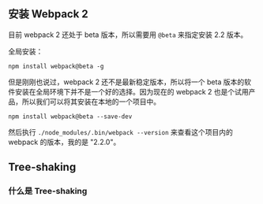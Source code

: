 ## 安装 Webpack 2

目前 webpack 2 还处于 beta 版本，所以需要用 `@beta` 来指定安装 2.2 版本。

全局安装：

```
npm install webpack@beta -g
```

但是刚刚也说过，webpack 2 还不是最新稳定版本，所以将一个 beta 版本的软件安装在全局环境下并不是一个好的选择。因为现在的 webpack 2 也是个试用产品，所以我们可以将其安装在本地的一个项目中。

```
npm install webpack@beta --save-dev
```

然后执行 `./node_modules/.bin/webpack --version` 来查看这个项目内的 webpack 的版本，我的是 "2.2.0"。

## Tree-shaking

### 什么是 Tree-shaking
